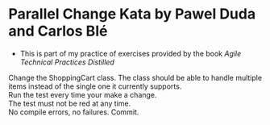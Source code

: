 # Parallel Change Kata by Pawel Duda and Carlos Blé
* This is part of my practice of exercises provided by the book _Agile Technical Practices Distilled_

Change the ShoppingCart class. The class should be able to handle multiple items instead of the single one it currently supports.\
Run the test every time your make a change.\
The test must not be red at any time.\
No compile errors, no failures. Commit.
